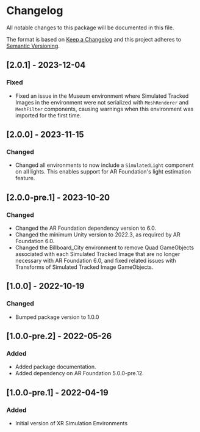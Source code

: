# Changelog

All notable changes to this package will be documented in this file.

The format is based on [Keep a Changelog](http://keepachangelog.com/en/1.0.0/)
and this project adheres to [Semantic Versioning](http://semver.org/spec/v2.0.0.html).

## [2.0.1] - 2023-12-04

### Fixed

- Fixed an issue in the Museum environment where Simulated Tracked Images in the environment were not serialized with `MeshRenderer` and `MeshFilter` components, causing warnings when this environment was imported for the first time.

## [2.0.0] - 2023-11-15

### Changed

- Changed all environments to now include a `SimulatedLight` component on all lights. This enables support for AR Foundation's light estimation feature.

## [2.0.0-pre.1] - 2023-10-20

### Changed

- Changed the AR Foundation dependency version to 6.0.
- Changed the minimum Unity version to 2022.3, as required by AR Foundation 6.0.
- Changed the Billboard_City environment to remove Quad GameObjects associated with each Simulated Tracked Image that are no longer necessary with AR Foundation 6.0, and fixed related issues with Transforms of Simulated Tracked Image GameObjects.

## [1.0.0] - 2022-10-19

### Changed

- Bumped package version to 1.0.0

## [1.0.0-pre.2] - 2022-05-26

### Added

- Added package documentation.
- Added dependency on AR Foundation 5.0.0-pre.12.

## [1.0.0-pre.1] - 2022-04-19

### Added

- Initial version of XR Simulation Environments
